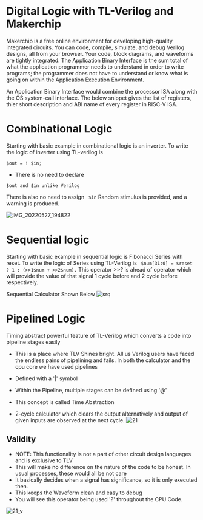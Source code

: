 # Digital Logic with TL-Verilog and Makerchip
Makerchip is a free online environment for developing high-quality integrated circuits. You can code, compile, simulate, and debug Verilog designs, all from your browser. Your code, block diagrams, and waveforms are tightly integrated.
The Application Binary Interface is the sum total of what the application programmer needs to understand in order to write programs; the programmer does not have to understand or know what is going on within the Application Execution Environment.

An Application Binary Interface would combine the processor ISA along with the OS system-call interface. The below snippet gives the list of registers, thier short description and ABI name of every register in RISC-V ISA.


# Combinational Logic
Starting with basic example in combinational logic is an inverter. To write the logic of inverter using TL-verilog is 
```
$out = ! $in;
```

* There is no need to declare
```
$out and $in unlike Verilog
```

There is also no need to assign ``` $in``` Random stimulus is provided, and a warning is produced.

![IMG_20220527_194822](https://user-images.githubusercontent.com/88897605/170717943-aff0f3e1-6ed0-4be8-8fed-c348f405edc1.jpg)


# Sequential logic
Starting with basic example in sequential logic is Fibonacci Series with reset. To write the logic of Series using TL-Verilog is ``` $num[31:0] = $reset ? 1 : (>>1$num + >>2$num).``` This operator >>? is ahead of operator which will provide the value of that signal 1 cycle before and 2 cycle before respectively.

 Sequential Calculator Shown Below
 ![srq](https://user-images.githubusercontent.com/88897605/170718723-5e6c51c9-63d7-40fd-920f-279f2ea6ff9c.jpg)

# Pipelined Logic 
Timing abstract powerful feature of TL-Verilog which converts a code into pipeline stages easily
* This is a place where TLV Shines bright. All us Verilog users have faced the endless pains of pipelining and fails. In both the calculator and the cpu core we have used pipelines
* Defined with a '|' symbol
* Within the Pipeline, multiple stages can be defined using '@'
* This concept is called Time Abstraction

* 2-cycle calculator which clears the output alternatively and output of given inputs are observed at the next cycle.
![21](https://user-images.githubusercontent.com/88897605/170719820-9a484354-db42-45c2-ad08-e09d9b767275.jpg)

## Validity

* NOTE: This functionality is not a part of other circuit design languages and is exclusive to TLV
* This will make no difference on the nature of the code to be honest. In usual processes, these would all be not care
* It basically decides when a signal has significance, so it is only executed then.
* This keeps the Waveform clean and easy to debug
* You will see this operator being used '?' throughout the CPU Code.

![21_v](https://user-images.githubusercontent.com/88897605/170719922-4f8432ad-6024-48d3-a45b-2359a305acc2.jpg)
